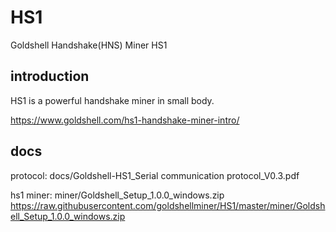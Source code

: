# HS1  
Goldshell Handshake(HNS) Miner HS1

## introduction
HS1 is a powerful handshake miner in small body.

https://www.goldshell.com/hs1-handshake-miner-intro/

## docs

protocol:  docs/Goldshell-HS1_Serial communication protocol_V0.3.pdf


hs1 miner: miner/Goldshell_Setup_1.0.0_windows.zip <https://raw.githubusercontent.com/goldshellminer/HS1/master/miner/Goldshell_Setup_1.0.0_windows.zip>
